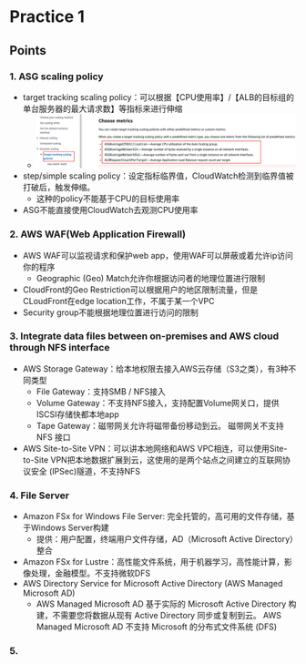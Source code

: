 # Practice 1
## Points

### 1. ASG scaling policy
- target tracking scaling policy：可以根据【CPU使用率】/【ALB的目标组的单台服务器的最大请求数】等指标来进行伸缩
  - ![img.png](img.png)
- step/simple scaling policy：设定指标临界值，CloudWatch检测到临界值被打破后，触发伸缩。
  - 这种的policy不能基于CPU的目标使用率
- ASG不能直接使用CloudWatch去观测CPU使用率

### 2. AWS WAF(Web Application Firewall)
- AWS WAF可以监视请求和保护web app，使用WAF可以屏蔽或着允许ip访问你的程序
  - Geographic (Geo) Match允许你根据访问者的地理位置进行限制
- CloudFront的Geo Restriction可以根据用户的地区限制流量，但是CLoudFront在edge location工作，不属于某一个VPC
- Security group不能根据地理位置进行访问的限制

### 3. Integrate data files between on-premises and AWS cloud through NFS interface
- AWS Storage Gateway：给本地权限去接入AWS云存储（S3之类），有3种不同类型
  - File Gateway：支持SMB / NFS接入
  - Volume Gateway：不支持NFS接入，支持配置Volume网关口，提供ISCSI存储快都本地app
  - Tape Gateway：磁带网关允许将磁带备份移动到云。 磁带网关不支持 NFS 接口
- AWS Site-to-Site VPN：可以讲本地网络和AWS VPC相连，可以使用Site-to-Site VPN把本地数据扩展到云，这使用的是两个站点之间建立的互联网协议安全 (IPSec)隧道，不支持NFS

### 4. File Server
- Amazon FSx for Windows File Server: 完全托管的，高可用的文件存储，基于Windows Server构建
  - 提供：用户配置，终端用户文件存储，AD（Microsoft Active Directory）整合
- Amazon FSx for Lustre：高性能文件系统，用于机器学习，高性能计算，影像处理，金融模型。不支持微软DFS
- AWS Directory Service for Microsoft Active Directory (AWS Managed Microsoft AD)
  - AWS Managed Microsoft AD 基于实际的 Microsoft Active Directory 构建，不需要您将数据从现有 Active Directory 同步或复制到云。 AWS Managed Microsoft AD 不支持 Microsoft 的分布式文件系统 (DFS)

### 5. 